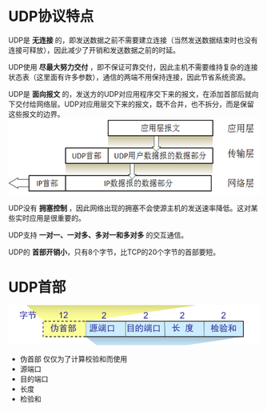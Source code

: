 # UDP协议特点
UDP是 **无连接** 的，即发送数据之前不需要建立连接（当然发送数据结束时也没有连接可释放），因此减少了开销和发送数据之前的时延。

UDP使用 **尽最大努力交付** ，即不保证可靠交付，因此主机不需要维持复杂的连接状态表（这里面有许多参数），通信的两端不用保持连接，因此节省系统资源。

UDP是 **面向报文** 的，发送方的UDP对应用程序交下来的报文，在添加首部后就向下交付给网络层。UDP对应用层交下来的报文，既不合并，也不拆分，而是保留这些报文的边界。
![UDP-Datagram](./assets/UDP-Datagram.png)

UDP没有 **拥塞控制** ，因此网络出现的拥塞不会使源主机的发送速率降低。这对某些实时应用是很重要的。

UDP支持 **一对一、一对多、多对一和多对多** 的交互通信。

UDP的 **首部开销小**，只有8个字节，比TCP的20个字节的首部要短。

# UDP首部
![UDP-Header](./assets/UDP-Header_hamjustl0.png)

* 伪首部
  仅仅为了计算校验和而使用
* 源端口
* 目的端口
* 长度
* 检验和
